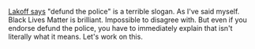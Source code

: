<a href="https://twitter.com/sfchronicle/status/1270869673303855107">Lakoff says</a> "defund the police" is a terrible slogan. As I've said myself. Black Lives Matter is brilliant. Impossible to disagree with. But even if you endorse defund the police, you have to immediately explain that isn't literally what it means. Let's work on this. 
